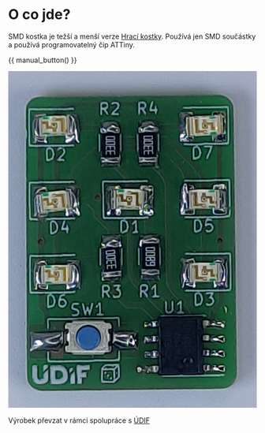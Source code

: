 # O co jde?

SMD kostka je težší a menší verze [Hrací kostky](/electronicDie). Používá jen SMD součástky a používá programovatelný čip ATTiny.

{{ manual_button() }}

![Kostka](assets/final_front.jpg)

Výrobek převzat v rámci spolupráce s [ÚDIF](https://www.udif.cz)

